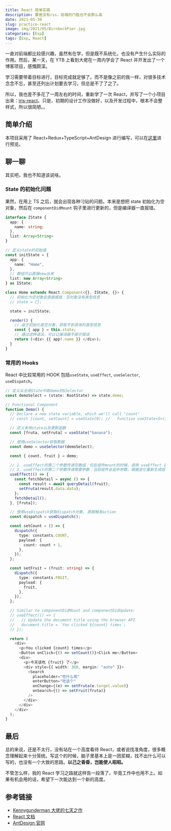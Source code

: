 ```yaml
---
title: React 简单实践
description: 要是没有css，前端的门槛也不会那么高
date: 2021-05-30
slug: practice-react
image: img/2021/05/BirnbeckPier.jpg
categories: [Exp]
tags: [Exp, React]
---
```


一直对前端都比较感兴趣，虽然有在学，但是既不系统化，也没有产生什么实际的作用。然后，某一天，在 YTB 上看到大佬在一周内学会了 React 并开发出了一个博客项目，感慨颇深。

学习需要带着目标进行，目标完成就足够了。而不是像之前的我一样，对很多技术念念不忘，甚至还列出计划要去学习，但总是不了了之了。

所以，我也差不多花了一周左右的时间，重新学了一次 React，并写了一个小项目出来：[iris-react](https://github.com/AzusaChino/iris-react)。只是，初期的设计工作没做好，以及开发过程中，根本不会整样式，所以很简陋。。

## 简单介绍

本项目采用了 React+Redux+TypeScript+AntDesign 进行编写，可以在[这里](http://119.45.30.109/)进行预览。

## 聊一聊

其实吧，我也不知道该说啥。

### State 的初始化问题

果然，在用上 TS 之后，就会出现各种刁钻的问题。本来是想把 state 初始化为空对象，然后在 `componentDidMount` 钩子里进行更新的，但是编译器一直报错。

```ts
interface IState {
  app: {
    name: string;
  },
  list: Array<String>
}

// 定义state的初始值
const initState = {
  app: {
    name: "Home",
  },
  // 数组可以直接new出来
  list: new Array<String>
} as IState;

class Home extends React.Component<{}, IState, {}> {
  // 初始化为空对象会直接报错：空对象没有类型信息
  // state = {};

  state = initState;

  render() {
    // 由于初始化是空对象，获取不到具体的类型信息
    const { app } = this.state;
    // 通过这种语法，可以让编译器不提示错误
    return (<div> {{ app?.name }} </div>);
  }
}
```

### 常用的 Hooks

React 中比较常用的 HOOK 包括`useState`, `useEffect`, `useSelector`, `useDispatch`。

```typescript
// 定义从全局State中取demo的SSelector
const demoSelect = (state: RootState) => state.demo;

// Functional Component
function Demo() {
  // Declare a new state variable, which we'll call "count"
  // const [count, setCount] = useState(0); //   function useState<S>(initialState: S | (() => S)): [S, Dispatch<SetStateAction<S>>];

  // 定义本地state以及更新函数
  const [fruta, setFruta] = useState("banana");

  // 使用useSelector获取数据
  const demo = useSelector(demoSelect);

  const { count, fruit } = demo;

  // 1. useEffect的第二个参数传递空数组：仅在组件mount的时候，调用 useEffect 函数。
  // 2. useEffect的第二个参数传递需要参数：当前组件会监听参数，根据变化重新生成组件。
  useEffect(() => {
    const fetchDetail = async () => {
      const result = await queryDetail(fruit);
      setFruta(result.data.data);
    };
    fetchDetail();
  }, [fruta]);

  // 使用useDispatch获取dispatch对象, 直接触发action
  const dispatch = useDispatch();

  const setCount = () => {
    dispatch({
      type: constants.COUNT,
      payload: {
        count: count + 1,
      },
    });
  };

  const setFruit = (fruit: string) => {
    dispatch({
      type: constants.FRUIT,
      payload: {
        fruit,
      },
    });
  };

  // Similar to componentDidMount and componentDidUpdate:
  // useEffect(() => {
  //   // Update the document title using the browser API
  //   document.title = `You clicked ${count} times`;
  // });

  return (
    <div>
      <p>You clicked {count} times</p>
      <Button onClick={() => setCount()}>Click me</Button>
      <div>
        <p>今天该吃 {fruit} 了</p>
        <div style={{ width: 360, margin: "auto" }}>
          <Search
            placeholder="吃什么呢"
            enterButton="吃这个"
            onChange={(e) => setFruta(e.target.value)}
            onSearch={() => setFruit(fruta)}
          />
        </div>
      </div>
    </div>
  );
}
```

## 最后

总的来说，还是不太行，没有站在一个高度看待 React，或者说找准角度，很多概念理解起来十分笼统。写这个的时候，脑子里基本上是一团浆糊，找不出什么可以写的，也没有一个大致的思路。**以己之昏昏，岂能使人昭昭。**

不管怎么样，我的 React 学习之路就这样告一段落了，毕竟工作中也用不上。如果有机会用的话，希望下一次能达到一个新的高度。

## 参考链接

- [Kennygunderman 大佬的七天之作](https://github.com/Kennygunderman/web-app)
- [React 文档](https://reactjs.org/docs/getting-started.html)
- [AntDesign 官网](https://ant.design/)

